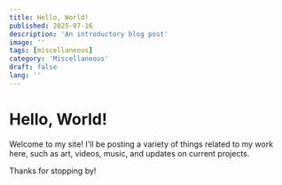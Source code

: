 ```yaml
---
title: Hello, World!
published: 2025-07-16
description: 'An introductory blog post'
image: ''
tags: [miscellaneous]
category: 'Miscellaneous'
draft: false 
lang: ''
---
```


# Hello, World!

Welcome to my site! I'll be posting a variety of things related to my work here, such as art, videos, music, and updates on current projects.

Thanks for stopping by!